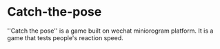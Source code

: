 # Catch-the-pose
''Catch the pose'' is a game built on wechat miniorogram platform. It is a game that tests people's reaction speed.
